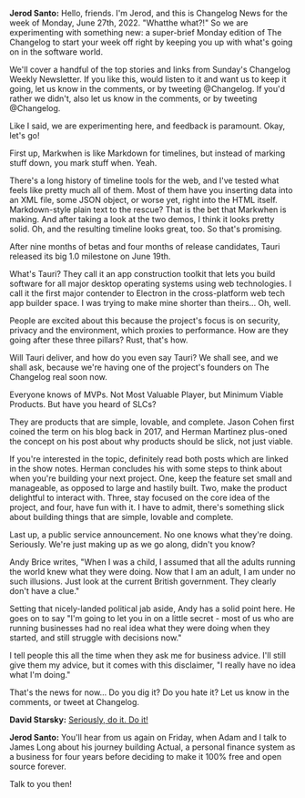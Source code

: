 **Jerod Santo:** Hello, friends. I'm Jerod, and this is Changelog News for the week of Monday, June 27th, 2022. "Whatthe what?!" So we are experimenting with something new: a super-brief Monday edition of The Changelog to start your week off right by keeping you up with what's going on in the software world.

We'll cover a handful of the top stories and links from Sunday's Changelog Weekly Newsletter. If you like this, would listen to it and want us to keep it going, let us know in the comments, or by tweeting @Changelog. If you'd rather we didn't, also let us know in the comments, or by tweeting @Changelog.

Like I said, we are experimenting here, and feedback is paramount. Okay, let's go!

First up, Markwhen is like Markdown for timelines, but instead of marking stuff down, you mark stuff when. Yeah.

There's a long history of timeline tools for the web, and I've tested what feels like pretty much all of them. Most of them have you inserting data into an XML file, some JSON object, or worse yet, right into the HTML itself. Markdown-style plain text to the rescue? That is the bet that Markwhen is making. And after taking a look at the two demos, I think it looks pretty solid. Oh, and the resulting timeline looks great, too. So that's promising.

After nine months of betas and four months of release candidates, Tauri released its big 1.0 milestone on June 19th.

What's Tauri? They call it an app construction toolkit that lets you build software for all major desktop operating systems using web technologies. I call it the first major contender to Electron in the cross-platform web tech app builder space. I was trying to make mine shorter than theirs... Oh, well.

People are excited about this because the project's focus is on security, privacy and the environment, which proxies to performance. How are they going after these three pillars? Rust, that's how.

Will Tauri deliver, and how do you even say Tauri? We shall see, and we shall ask, because we're having one of the project's founders on The Changelog real soon now.

Everyone knows of MVPs. Not Most Valuable Player, but Minimum Viable Products. But have you heard of SLCs?

They are products that are simple, lovable, and complete. Jason Cohen first coined the term on his blog back in 2017, and Herman Martinez plus-oned the concept on his post about why products should be slick, not just viable.

If you're interested in the topic, definitely read both posts which are linked in the show notes. Herman concludes his with some steps to think about when you're building your next project. One, keep the feature set small and manageable, as opposed to large and hastily built. Two, make the product delightful to interact with. Three, stay focused on the core idea of the project, and four, have fun with it. I have to admit, there's something slick about building things that are simple, lovable and complete.

Last up, a public service announcement. No one knows what they're doing. Seriously. We're just making up as we go along, didn't you know?

Andy Brice writes, "When I was a child, I assumed that all the adults running the world knew what they were doing. Now that I am an adult, I am under no such illusions. Just look at the current British government. They clearly don't have a clue."

Setting that nicely-landed political jab aside, Andy has a solid point here. He goes on to say "I'm going to let you in on a little secret - most of us who are running businesses had no real idea what they were doing when they started, and still struggle with decisions now."

I tell people this all the time when they ask me for business advice. I'll still give them my advice, but it comes with this disclaimer, "I really have no idea what I'm doing."

That's the news for now... Do you dig it? Do you hate it? Let us know in the comments, or tweet at Changelog.

**David Starsky:** [Seriously, do it. Do it!](https://www.youtube.com/watch?v=K4eScf6TMaM)

**Jerod Santo:** You'll hear from us again on Friday, when Adam and I talk to James Long about his journey building Actual, a personal finance system as a business for four years before deciding to make it 100% free and open source forever.

Talk to you then!
